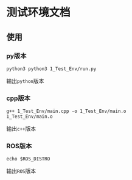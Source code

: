 # 测试环境文档

## 使用

### py版本
```shell
python3 python3 1_Test_Env/run.py
```

输出`python`版本

### cpp版本

```shell
g++ 1_Test_Env/main.cpp -o 1_Test_Env/main.o
1_Test_Env/main.o
```

输出`c++`版本

### ROS版本

```shell
echo $ROS_DISTRO
```

输出`ROS`版本